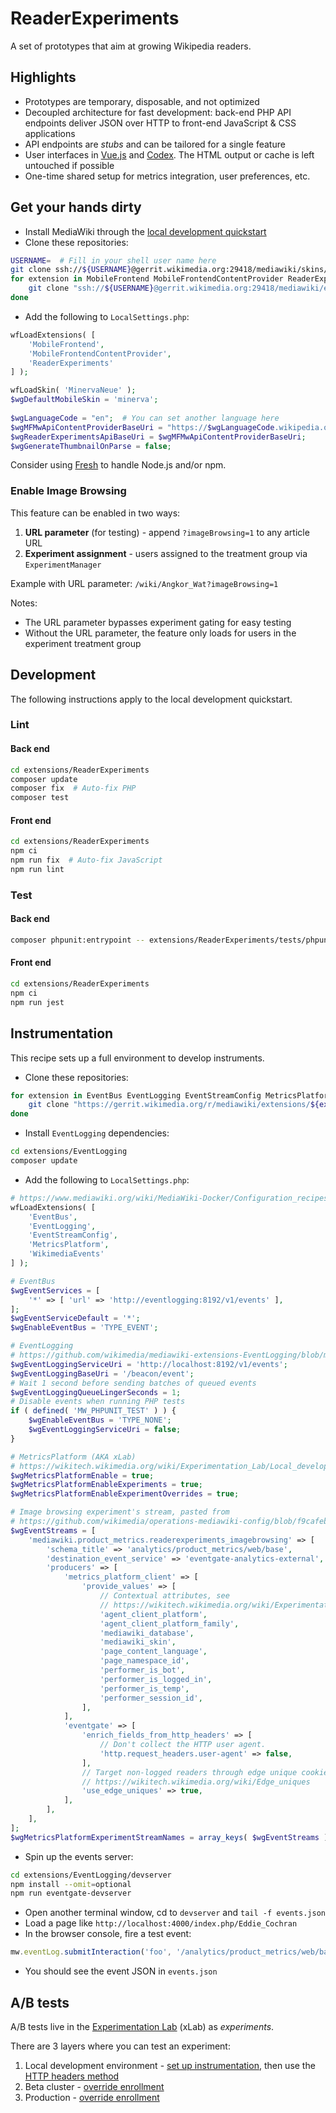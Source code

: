 # ReaderExperiments
A set of prototypes that aim at growing Wikipedia readers.


## Highlights
- Prototypes are temporary, disposable, and not optimized
- Decoupled architecture for fast development: back-end PHP API endpoints
  deliver JSON over HTTP to front-end JavaScript & CSS applications
- API endpoints are _stubs_ and can be tailored for a single feature
- User interfaces in [Vue.js](https://www.mediawiki.org/wiki/Vue.js) and
  [Codex](https://www.mediawiki.org/wiki/Codex). The HTML output or cache is
  left untouched if possible
- One-time shared setup for metrics integration, user preferences, etc.


## Get your hands dirty

- Install MediaWiki through the [local development quickstart](https://www.mediawiki.org/wiki/Local_development_quickstart)
- Clone these repositories:
``` sh
USERNAME=  # Fill in your shell user name here
git clone ssh://${USERNAME}@gerrit.wikimedia.org:29418/mediawiki/skins/MinervaNeue skins/MinervaNeue
for extension in MobileFrontend MobileFrontendContentProvider ReaderExperiments; do
    git clone "ssh://${USERNAME}@gerrit.wikimedia.org:29418/mediawiki/extensions/${extension}" "extensions/${extension}"
done
```

- Add the following to `LocalSettings.php`:
``` php
wfLoadExtensions( [
    'MobileFrontend',
    'MobileFrontendContentProvider',
    'ReaderExperiments'
] );

wfLoadSkin( 'MinervaNeue' );
$wgDefaultMobileSkin = 'minerva';
 
$wgLanguageCode = "en";  # You can set another language here
$wgMFMwApiContentProviderBaseUri = "https://$wgLanguageCode.wikipedia.org/w/api.php";
$wgReaderExperimentsApiBaseUri = $wgMFMwApiContentProviderBaseUri;
$wgGenerateThumbnailOnParse = false;
```

Consider using [Fresh](https://github.com/wikimedia/fresh) to handle Node.js and/or npm.


### Enable Image Browsing

This feature can be enabled in two ways:

1. **URL parameter** (for testing) - append `?imageBrowsing=1` to any article URL
2. **Experiment assignment** - users assigned to the treatment group via `ExperimentManager`

Example with URL parameter: `/wiki/Angkor_Wat?imageBrowsing=1`

Notes:

- The URL parameter bypasses experiment gating for easy testing
- Without the URL parameter, the feature only loads for users in the experiment treatment group


## Development
The following instructions apply to the local development quickstart.


### Lint

#### Back end
``` sh
cd extensions/ReaderExperiments
composer update
composer fix  # Auto-fix PHP
composer test
```


#### Front end
``` sh
cd extensions/ReaderExperiments
npm ci
npm run fix  # Auto-fix JavaScript
npm run lint
```


### Test

#### Back end
``` sh
composer phpunit:entrypoint -- extensions/ReaderExperiments/tests/phpunit/
```


#### Front end
``` sh
cd extensions/ReaderExperiments
npm ci
npm run jest
```


## Instrumentation
This recipe sets up a full environment to develop instruments.

- Clone these repositories:
``` sh
for extension in EventBus EventLogging EventStreamConfig MetricsPlatform WikimediaEvents; do
    git clone "https://gerrit.wikimedia.org/r/mediawiki/extensions/${extension}" "extensions/${extension}"
done
```

- Install `EventLogging` dependencies:
``` sh
cd extensions/EventLogging
composer update
```

- Add the following to `LocalSettings.php`:
```php
# https://www.mediawiki.org/wiki/MediaWiki-Docker/Configuration_recipes/EventLogging#Event_Platform
wfLoadExtensions( [
	'EventBus',
	'EventLogging',
	'EventStreamConfig',
    'MetricsPlatform',
	'WikimediaEvents'
] );

# EventBus
$wgEventServices = [
	'*' => [ 'url' => 'http://eventlogging:8192/v1/events' ],
];
$wgEventServiceDefault = '*';
$wgEnableEventBus = 'TYPE_EVENT';

# EventLogging
# https://github.com/wikimedia/mediawiki-extensions-EventLogging/blob/master/devserver/README.md
$wgEventLoggingServiceUri = 'http://localhost:8192/v1/events';
$wgEventLoggingBaseUri = '/beacon/event';
# Wait 1 second before sending batches of queued events
$wgEventLoggingQueueLingerSeconds = 1;
# Disable events when running PHP tests
if ( defined( 'MW_PHPUNIT_TEST' ) ) {
	$wgEnableEventBus = 'TYPE_NONE';
	$wgEventLoggingServiceUri = false;
}

# MetricsPlatform (AKA xLab)
# https://wikitech.wikimedia.org/wiki/Experimentation_Lab/Local_development_setup#Install_MetricsPlatform_extension
$wgMetricsPlatformEnable = true;
$wgMetricsPlatformEnableExperiments = true;
$wgMetricsPlatformEnableExperimentOverrides = true;

# Image browsing experiment's stream, pasted from
# https://github.com/wikimedia/operations-mediawiki-config/blob/f9cafeb65f80a685b64eb519691e8e4a95486e56/wmf-config/ext-EventStreamConfig.php#L2518
$wgEventStreams = [
	'mediawiki.product_metrics.readerexperiments_imagebrowsing' => [
		'schema_title' => 'analytics/product_metrics/web/base',
		'destination_event_service' => 'eventgate-analytics-external',
		'producers' => [
			'metrics_platform_client' => [
				'provide_values' => [
					// Contextual attributes, see
					// https://wikitech.wikimedia.org/wiki/Experimentation_Lab/Contextual_attributes
					'agent_client_platform',
					'agent_client_platform_family',
					'mediawiki_database',
					'mediawiki_skin',
					'page_content_language',
					'page_namespace_id',
					'performer_is_bot',
					'performer_is_logged_in',
					'performer_is_temp',
					'performer_session_id',
				],
			],
			'eventgate' => [
				'enrich_fields_from_http_headers' => [
					// Don't collect the HTTP user agent.
					'http.request_headers.user-agent' => false,
				],
				// Target non-logged readers through edge unique cookies, see
				// https://wikitech.wikimedia.org/wiki/Edge_uniques
				'use_edge_uniques' => true,
			],
		],
	],
];
$wgMetricsPlatformExperimentStreamNames = array_keys( $wgEventStreams );
```

- Spin up the events server:
``` sh
cd extensions/EventLogging/devserver
npm install --omit=optional
npm run eventgate-devserver
```

- Open another terminal window, cd to `devserver` and `tail -f events.json`
- Load a page like `http://localhost:4000/index.php/Eddie_Cochran`
- In the browser console, fire a test event:
``` js
mw.eventLog.submitInteraction('foo', '/analytics/product_metrics/web/base/1.4.3', 'bar')
```
- You should see the event JSON in `events.json`


## A/B tests
A/B tests live in the [Experimentation Lab](https://wikitech.wikimedia.org/wiki/Experimentation_Lab) (xLab) as _experiments_.

There are 3 layers where you can test an experiment:

1. Local development environment - [set up instrumentation](#Instrumentation), then use the [HTTP headers method](https://wikitech.wikimedia.org/wiki/Experimentation_Lab/Conduct_an_experiment#HTTP_header)
2. Beta cluster - [override enrollment](https://wikitech.wikimedia.org/wiki/Experimentation_Lab/Conduct_an_experiment#Enrollment_override)
3. Production - [override enrollment](https://wikitech.wikimedia.org/wiki/Experimentation_Lab/Conduct_an_experiment#Enrollment_override) 

